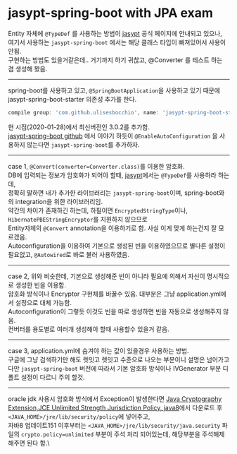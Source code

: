 # jasypt-spring-boot with JPA exam

Entity 자체에 `@TypeDef` 를 사용하는 방법이 [jasypt](http://www.jasypt.org/) 공식 페이지에 안내되고 있으나,  
여기서 사용하는 `jasypt-spring-boot` 에서는 해당 클래스 타입이 빠져있어서 사용이 안됨.  
구현하는 방법도 있을거같은데.. 거기까지 하기 귀찮고, @Converter 를 테스트 하는 겸 생성해 봤음.

---
spring-boot를 사용하고 있고, `@SpringBootApplication`을 사용하고 있기 때문에 jasypt-spring-boot-starter 의존성 추가를 한다.
```groovy
compile group: 'com.github.ulisesbocchio', name: 'jasypt-spring-boot-starter', version: '3.0.2'
```
현 시점(2020-01-28)에서 최신버전인 3.0.2를 추가함.\
[jasypt-spring-boot github](https://github.com/ulisesbocchio/jasypt-spring-boot) 에서 이야기 하듯이
`@EnableAutoConfiguration` 을 사용하지 않는다면 `jasypt-spring-boot`를 추가하자.

---
case 1,
`@Convert(converter=Converter.class)`를 이용한 암호화.\
DB에 입력되는 정보가 암호화가 되어야 할때, [jasypt](http://www.jasypt.org/hibernate.html)에서는 `@TypeDef`를 사용하라 하는데,\
정확히 말하면 내가 추가한 라이브러리는 `jasypt-spring-boot`이며, spring-boot와의 integration을 위한 라이브러리임.\
약간의 차이가 존재하긴 하는데, 하필이면 `EncryptedStringType`이나, `HibernatePBEStringEncryptor`를 지원하지 않으므로\
Entity자체의 `@Convert` annotation을 이용하기로 함. 사실 이게 맞게 하는건지 잘 모르겠음.\
Autoconfiguration을 이용하여 기본으로 생성된 빈을 이용하였으므로 별다른 설정이 필요없고, `@Autowired`로 바로 불러 사용하였음.

---
case 2,
위와 비슷한데, 기본으로 생성해준 빈이 아니라 필요에 의해서 자신이 명시적으로 생성한 빈을 이용함.\
암호화 방식이나 Encryptor 구현체를 바꿀수 있음. 대부분은 그냥 application.yml에서 설정으로 대체 가능함.\
Autoconfiguration이 그렇듯 이것도 빈을 따로 생성하면 빈을 자동으로 생성해주지 않음.\
컨버터를 용도별로 여러개 생성해야 할때 사용할수 있을거 같음.

---
case 3,
application.yml에 숨겨야 하는 값이 있을경우 사용하는 방법.\
구글에 그냥 검색하기만 해도 렛잇고 렛잇고 수준으로 나오는 부분이니 설명은 넘어가고\
다만 `jasypt-spring-boot` 버전에 따라서 기본 암호화 방식이나 IVGenerator 부분 디폴트 설정이 다르니 주의 할것.

---
oracle jdk 사용시 암호화 방식에서 Exception이 발생한다면 
[Java Cryptography Extension,JCE Unlimited Strength Jurisdiction Policy, java8](https://www.oracle.com/technetwork/java/javase/downloads/jce8-download-2133166.html)에서 다운로드 후 
`<JAVA_HOME>/jre/lib/security/policy`에 넣어주고,\
자바8 업데이트151 이후부터는 `<JAVA_HOME>/jre/lib/security/java.security` 파일의 `crypto.policy=unlimited` 부분이 주석 처리 되어있는데, 해당부분을 주석해제 해주면 된다 함.\
